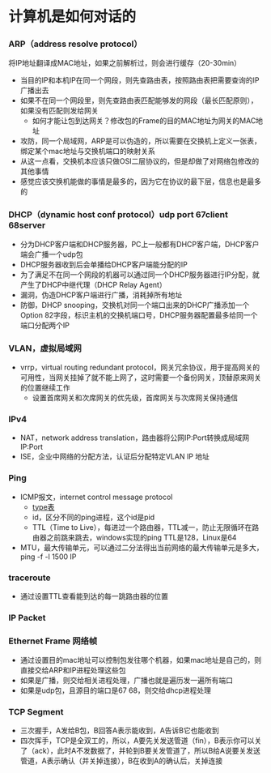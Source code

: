 # 计算机是如何对话的

### ARP（address resolve protocol）

将IP地址翻译成MAC地址，如果之前解析过，则会进行缓存（20-30min）

- 当目的IP和本机IP在同一个网段，则先查路由表，按照路由表把需要查询的IP广播出去
- 如果不在同一个网段里，则先查路由表匹配能够发的网段（最长匹配原则），如果没有匹配则发给网关
  - 如何才能让包到达网关？修改包的Frame的目的MAC地址为网关的MAC地址
- 攻防，同一个局域网，ARP是可以伪造的，所以需要在交换机上定义一张表，绑定某个mac地址与交换机端口的映射关系
- 从这一点看，交换机本应该只做OSI二层协议的，但是却做了对网络包修改的其他事情
- 感觉应该交换机能做的事情是最多的，因为它在协议的最下层，信息也是最多的

### DHCP（dynamic host conf protocol）udp port  67client  68server

- 分为DHCP客户端和DHCP服务器，PC上一般都有DHCP客户端，DHCP客户端会广播一个udp包
- DHCP服务器收到后会单播给DHCP客户端能分配的IP
- 为了满足不在同一个网段的机器可以通过同一个DHCP服务器进行IP分配，就产生了DHCP中继代理（DHCP Relay Agent）
- 漏洞，伪造DHCP客户端进行广播，消耗掉所有地址
- 防御，DHCP snooping，交换机对同一个端口出来的DHCP广播添加一个Option 82字段，标识主机的交换机端口号，DHCP服务器配置最多给同一个端口分配两个IP

### VLAN，虚拟局域网

- vrrp，virtual routing redundant protocol，网关冗余协议，用于提高网关的可用性，当网关挂掉了就不能上网了，这时需要一个备份网关，顶替原来网关的位置继续工作
  - 设置首席网关和次席网关的优先级，首席网关与次席网关保持通信

### IPv4

- NAT，network address translation，路由器将公网IP:Port转换成局域网IP:Port
- ISE，企业中网络的分配方法，认证后分配特定VLAN IP 地址

### Ping

- ICMP报文，internet control message protocol
  - [type表](https://zh.wikipedia.org/wiki/%E4%BA%92%E8%81%94%E7%BD%91%E6%8E%A7%E5%88%B6%E6%B6%88%E6%81%AF%E5%8D%8F%E8%AE%AE)
  - id，区分不同的ping进程，这个id是pid
  - TTL（Time to Live），每进过一个路由器，TTL减一，防止无限循环在路由器之前跳来跳去，windows实现的ping TTL是128，Linux是64
- MTU，最大传输单元，可以通过二分法得出当前网络的最大传输单元是多大，ping -f -l 1500 IP

### traceroute

- 通过设置TTL查看能到达的每一跳路由器的位置

### IP Packet

### Ethernet Frame 网络帧

- 通过设置目的mac地址可以控制包发往哪个机器，如果mac地址是自己的，则直接交给ARP和IP进程处理这些包
- 如果是广播，则交给相关进程处理，广播也就是遍历发一遍所有端口
- 如果是udp包，且源目的端口是67 68，则交给dhcp进程处理

### TCP Segment

- 三次握手，A发给B包，B回答A表示能收到，A告诉B它也能收到
- 四次挥手，TCP是全双工的，所以，A要先关发送管道（fin），B表示你可以关了（ack），此时A不发数据了，并轮到B要关发管道了，所以B给A说要关发送管道，A表示确认（并关掉连接），B在收到A的确认后，关掉连接